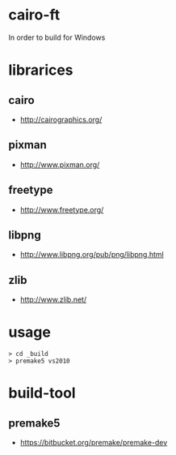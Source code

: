 # cairo-ft

In order to build for Windows 

# librarices
## cairo
* <http://cairographics.org/>

## pixman
* <http://www.pixman.org/>

## freetype
* <http://www.freetype.org/>

## libpng
* <http://www.libpng.org/pub/png/libpng.html>

## zlib
* <http://www.zlib.net/>

# usage

    > cd _build
    > premake5 vs2010

# build-tool
## premake5
* <https://bitbucket.org/premake/premake-dev>

